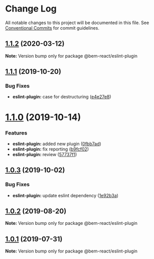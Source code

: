 # Change Log

All notable changes to this project will be documented in this file.
See [Conventional Commits](https://conventionalcommits.org) for commit guidelines.

## [1.1.2](https://github.com/bem/bem-react/compare/@bem-react/eslint-plugin@1.1.1...@bem-react/eslint-plugin@1.1.2) (2020-03-12)

**Note:** Version bump only for package @bem-react/eslint-plugin

## [1.1.1](https://github.com/bem/bem-react/compare/@bem-react/eslint-plugin@1.1.0...@bem-react/eslint-plugin@1.1.1) (2019-10-20)

### Bug Fixes

- **eslint-plugin:** case for destructuring ([e4e27e8](https://github.com/bem/bem-react/commit/e4e27e8))

# [1.1.0](https://github.com/bem/bem-react/compare/@bem-react/eslint-plugin@1.0.3...@bem-react/eslint-plugin@1.1.0) (2019-10-14)

### Features

- **eslint-plugin:** added new plugin ([0fbb7ad](https://github.com/bem/bem-react/commit/0fbb7ad))
- **eslint-plugin:** fix reporting ([b9fcf02](https://github.com/bem/bem-react/commit/b9fcf02))
- **eslint-plugin:** review ([57737f1](https://github.com/bem/bem-react/commit/57737f1))

## [1.0.3](https://github.com/bem/bem-react/compare/@bem-react/eslint-plugin@1.0.2...@bem-react/eslint-plugin@1.0.3) (2019-10-02)

### Bug Fixes

- **eslint-plugin:** update eslint dependency ([1e92b3a](https://github.com/bem/bem-react/commit/1e92b3a))

## [1.0.2](https://github.com/bem/bem-react/compare/@bem-react/eslint-plugin@1.0.1...@bem-react/eslint-plugin@1.0.2) (2019-08-20)

**Note:** Version bump only for package @bem-react/eslint-plugin

## [1.0.1](https://github.com/bem/bem-react/compare/@bem-react/eslint-plugin@1.0.0...@bem-react/eslint-plugin@1.0.1) (2019-07-31)

**Note:** Version bump only for package @bem-react/eslint-plugin
